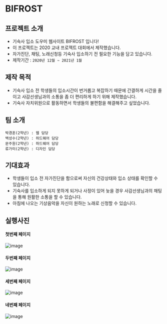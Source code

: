 # BIFROST
## 프로젝트 소개
- 기숙사 입소 도우미 웹사이트 BIFROST 입니다!
- 이 프로젝트는 2020 교내 프로젝트 대회에서 제작했습니다.
- 자가진단, 채팅, 노래신청등 기숙사 입소하기 전 필요한 기능을 담고 있습니다.
-   제작기간 : ``2020년 12월 ~ 2021년 1월``
## 제작 목적
- 기숙사 입소 전 학생들의 입소시간이 번거롭고 복잡하기 때문에 간결하게 시간을 줄이고 사감선생님과의 소통을 좀 더 편리하게 하기 위해 제작했습니다.
- 기숙사 자치위원으로 활동하면서 학생들의 불편함을 해결해주고 싶었습니다.
## 팀 소개
```
박경훈(2학년) : 웹 담당
백성수(2학년) : 하드웨어 담당
문주원(2학년) : 하드웨어 담당
류가미(2학년) : 디자인 담당
```
## 기대효과
- 학생들이 입소 전 자가진단을 함으로써 자신의 건강상태와 입소 상태를 확인할 수 있습니다.
- 기숙사를 입소하게 되지 못하게 되거나 사정이 있어 늦을 경우 사감선생님과의 채팅을 통해 원활한 소통을 할 수 있습니다.
- 아침에 나오는 기상음악을 자신이 원하는 노래로 신청할 수 있습니다.
## 실행사진
#### 첫번째 페이지
![image](https://user-images.githubusercontent.com/48789893/113116958-f32c4f00-9248-11eb-8803-3ab78e52d63a.png)
#### 두번째 페이지
![image](https://user-images.githubusercontent.com/48789893/113117080-16ef9500-9249-11eb-8d70-7cf27f3bc2aa.png)
#### 세번째 페이지
![image](https://user-images.githubusercontent.com/48789893/113117100-1b1bb280-9249-11eb-9d99-ced9cd58e483.png)
#### 네번째 페이지
![image](https://user-images.githubusercontent.com/48789893/113117150-240c8400-9249-11eb-9043-61f4d6c27cd6.png)
